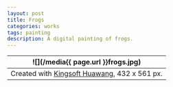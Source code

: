 ```yaml
---
layout: post
title: Frogs
categories: works
tags: painting
description: A digital painting of frogs.
---
```


![](/media{{ page.url }}frogs.jpg) |
:----------: |
Created with [Kingsoft Huawang](http://cp.iciba.com/huawang.html), 432 x 561 px. |
